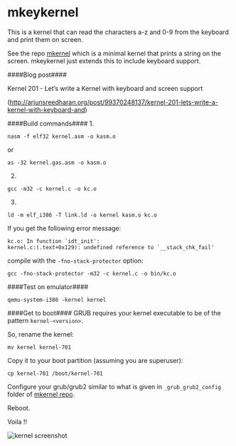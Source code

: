 mkeykernel
=======

This is a kernel that can read the characters a-z and 0-9 from the keyboard and print them on screen.

See the repo [mkernel](http://github.com/arjun024/mkernel) which is a minimal kernel that prints a string on the screen. mkeykernel just extends this to include keyboard support. 


####Blog post####

Kernel 201 - Let’s write a Kernel with keyboard and screen support

(http://arjunsreedharan.org/post/99370248137/kernel-201-lets-write-a-kernel-with-keyboard-and)

####Build commands####
1.
```
nasm -f elf32 kernel.asm -o kasm.o
```
or
```
as -32 kernel.gas.asm -o kasm.o
```
2.
```
gcc -m32 -c kernel.c -o kc.o
```
3.
```
ld -m elf_i386 -T link.ld -o kernel kasm.o kc.o
```

If you get the following error message:
```
kc.o: In function `idt_init':
kernel.c:(.text+0x129): undefined reference to `__stack_chk_fail'
```

compile with the `-fno-stack-protector` option:
```
gcc -fno-stack-protector -m32 -c kernel.c -o bin/kc.o
```

####Test on emulator####
```
qemu-system-i386 -kernel kernel
```

####Get to boot####
GRUB requires your kernel executable to be of the pattern `kernel-<version>`.

So, rename the kernel:

```
mv kernel kernel-701
```

Copy it to your boot partition (assuming you are superuser):

```
cp kernel-701 /boot/kernel-701
```

Configure your grub/grub2 similar to what is given in `_grub_grub2_config` folder of [mkernel repo](http://github.com/arjun024/mkernel).

Reboot.

Voila !!

![kernel screenshot](http://31.media.tumblr.com/1afd75b433b13df613fa0c2301977893/tumblr_inline_ncy1p0kSGj1rivrqc.png "Screenshot")
